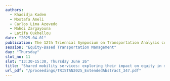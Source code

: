 ```yaml
---
authors:
  - Khadidja Kadem
  - Mostafa Ameli
  - Carlos Lima Azevedo
  - Mahdi Zargayouna
  - Latifa Oukhellou
date: "2025-04-01"
publication: The 12th Triennial Symposium on Transportation Analysis conference
session: "Equity-Based Transportation Management"
day: "Thursday"
slot_no: 11
slot: "13:30-15:30, Thursday June 26"
title: "Shared mobility services: exploring their impact on equity in multimodal transportation systems"
url_pdf: "/proceedings/TRISTAN2025_ExtendedAbstract_347.pdf"
---
```

